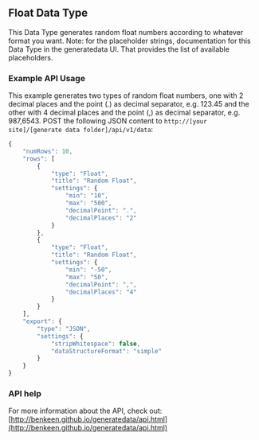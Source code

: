 ## Float Data Type

This Data Type generates random float numbers according to whatever format you want. Note: for the 
placeholder strings, documentation for this Data Type in the generatedata UI. That provides the list of available
placeholders.

### Example API Usage

This example generates two types of random float numbers, one with 2 decimal places and the point (.) as decimal separator, e.g. 123.45 and the other with 4 decimal places and the point (,) as decimal separator, e.g. 987,6543. 
POST the following JSON content to `http://[your site]/[generate data folder]/api/v1/data`:

```javascript
{
    "numRows": 10,
    "rows": [
        {
            "type": "Float",
            "title": "Random Float",
            "settings": {
                "min": "10",
                "max": "500",
                "decimalPoint": ".",
                "decimalPlaces": "2"
            }
        },
        {
            "type": "Float",
            "title": "Random Float",
            "settings": {
                "min": "-50",
                "max": "50",
                "decimalPoint": ",",
                "decimalPlaces": "4"
            }
        }
    ],
    "export": {
        "type": "JSON",
        "settings": {
            "stripWhitespace": false,
            "dataStructureFormat": "simple"
        }
    }
}
```

### API help

For more information about the API, check out:
[http://benkeen.github.io/generatedata/api.html](http://benkeen.github.io/generatedata/api.html)
